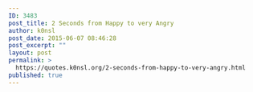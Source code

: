 ```yaml
---
ID: 3483
post_title: 2 Seconds from Happy to very Angry
author: k0nsl
post_date: 2015-06-07 08:46:28
post_excerpt: ""
layout: post
permalink: >
  https://quotes.k0nsl.org/2-seconds-from-happy-to-very-angry.html
published: true
---
```

<img class='wpml_ico' alt='' src='https://quotes.k0nsl.org/wp-content/plugins/wp-monalisa/icons/wpml_unsure.gif' />